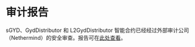 # 审计报告

sGYD、GydDistributor 和 L2GydDistributor 智能合约已经经过外部审计公司（Nethermind）的安全审查。报告可在[此处查看](https://darktu.gitbook.io/gyroscope/tuo-luo-yi-xie-yi/shen-ji-bao-gao)。
